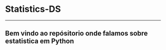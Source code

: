 # Statistics-DS
------------------------------------------
Bem vindo ao repósitorio onde falamos sobre estatistica em Python
------------------------------------------

